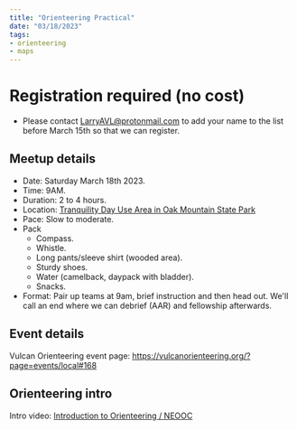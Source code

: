 ```yaml
---
title: "Orienteering Practical"
date: "03/18/2023"
tags:
- orienteering
- maps
---
```


# Registration required (no cost)
- Please contact LarryAVL@protonmail.com to add your name to the list before March 15th so that we can register.

## Meetup details
- Date: Saturday March 18th 2023.
- Time: 9AM.
- Duration: 2 to 4 hours.
- Location: [Tranquility Day Use Area in Oak Mountain State Park](https://goo.gl/maps/FyVyxfMQNxb4kkdg8)
- Pace: Slow to moderate.
- Pack
	- Compass.
	- Whistle.
	- Long pants/sleeve shirt (wooded area).
	- Sturdy shoes.
	- Water (camelback, daypack with bladder).
	- Snacks.
- Format:
Pair up teams at 9am, brief instruction and then head out. We'll call an end where we can debrief (AAR) and fellowship afterwards.

## Event details
Vulcan Orienteering event page: https://vulcanorienteering.org/?page=events/local#168

## Orienteering intro
Intro video: [Introduction to Orienteering / NEOOC](https://www.youtube.com/watch?v=3S1a0IDOk4s)